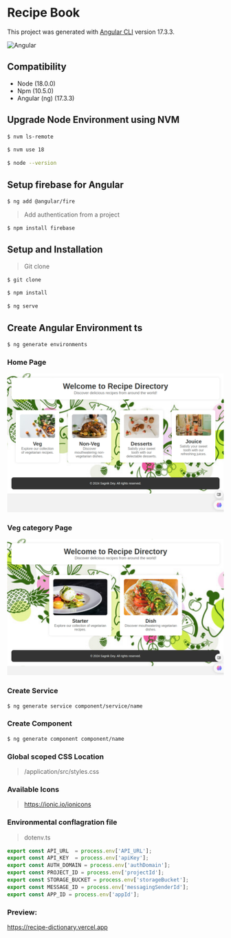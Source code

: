 # Recipe Book

This project was generated with [Angular CLI](https://github.com/angular/angular-cli) version 17.3.3.

![Angular](https://encrypted-tbn0.gstatic.com/images?q=tbn:ANd9GcT__DpLyuRUlYIwSXn8MGy4bIU-RdXhtYCkSeSKtkrmxQ&s)

## Compatibility
- Node (18.0.0)
- Npm  (10.5.0)
- Angular (ng) (17.3.3)

## Upgrade Node Environment using NVM
```sh
$ nvm ls-remote
```
```sh
$ nvm use 18
```
```sh
$ node --version
```

## Setup firebase for Angular
```sh
$ ng add @angular/fire
```
> Add authentication from a project
```sh
$ npm install firebase
```
## Setup and Installation
> Git clone
```sh
$ git clone 
```
```sh
$ npm install
```
```sh
$ ng serve
```

## Create Angular Environment ts
```sh
$ ng generate environments
```

### Home Page
![Home page](/blobs/home.png)

### Veg category Page
![Veg category](/blobs/Vegtype.png)

### Create Service
```sh
$ ng generate service component/service/name
```

### Create Component
```sh
$ ng generate component component/name
```

### Global scoped CSS Location
> /application/src/styles.css

### Available Icons
> https://ionic.io/ionicons

### Environmental conflagration file
> dotenv.ts
```js
export const API_URL  = process.env['API_URL'];
export const API_KEY  = process.env['apiKey'];
export const AUTH_DOMAIN = process.env['authDomain'];
export const PROJECT_ID = process.env['projectId'];
export const STORAGE_BUCKET = process.env['storageBucket'];
export const MESSAGE_ID = process.env['messagingSenderId'];
export const APP_ID = process.env['appId'];
```

### Preview:
https://recipe-dictionary.vercel.app 
